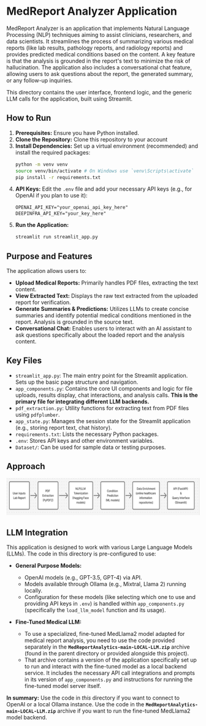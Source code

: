 # MedReport Analyzer Application

MedReport Analyzer is an application that implements Natural Language Processing (NLP) techniques aiming to assist clinicians, researchers, and data scientists. It streamlines the process of summarizing various medical reports (like lab results, pathology reports, and radiology reports) and provides predicted medical conditions based on the content. A key feature is that the analysis is grounded in the report's text to minimize the risk of hallucination. The application also includes a conversational chat feature, allowing users to ask questions about the report, the generated summary, or any follow-up inquiries.

This directory contains the user interface, frontend logic, and the generic LLM calls for the application, built using Streamlit.

## How to Run

1.  **Prerequisites:** Ensure you have Python installed.
2.  **Clone the Repository:** Clone this repository to your account
3.  **Install Dependencies:** Set up a virtual environment (recommended) and install the required packages:
    ```bash
    python -m venv venv
    source venv/bin/activate # On Windows use `venv\Scripts\activate`
    pip install -r requirements.txt
    ```
4.  **API Keys:** Edit the `.env` file and add your necessary API keys (e.g., for OpenAI if you plan to use it):
    ```
    OPENAI_API_KEY="your_openai_api_key_here"
    DEEPINFRA_API_KEY="your_key_here"    
    ```
5.  **Run the Application:**
    ```bash
    streamlit run streamlit_app.py
    ```

## Purpose and Features

The application allows users to:

*   **Upload Medical Reports:** Primarily handles PDF files, extracting the text content.
*   **View Extracted Text:** Displays the raw text extracted from the uploaded report for verification.
*   **Generate Summaries & Predictions:** Utilizes LLMs to create concise summaries and identify potential medical conditions mentioned in the report. Analysis is grounded in the source text.
*   **Conversational Chat:** Enables users to interact with an AI assistant to ask questions specifically about the loaded report and the analysis content.

## Key Files

*   `streamlit_app.py`: The main entry point for the Streamlit application. Sets up the basic page structure and navigation.
*   `app_components.py`: Contains the core UI components and logic for file uploads, results display, chat interactions, and analysis calls. **This is the primary file for integrating different LLM backends.**
*   `pdf_extraction.py`: Utility functions for extracting text from PDF files using `pdfplumber`.
*   `app_state.py`: Manages the session state for the Streamlit application (e.g., storing report text, chat history).
*   `requirements.txt`: Lists the necessary Python packages.
*   `.env`: Stores API keys and other environment variables.
*   `Dataset/`: Can be used for sample data or testing purposes.

## Approach

![Approach](approach.jpg)

## LLM Integration

This application is designed to work with various Large Language Models (LLMs). The code in this directory is pre-configured to use:

*   **General Purpose Models:**
    *   OpenAI models (e.g., GPT-3.5, GPT-4) via API.
    *   Models available through Ollama (e.g., Mixtral, Llama 2) running locally.
    *   Configuration for these models (like selecting which one to use and providing API keys in `.env`) is handled within `app_components.py` (specifically the `load_llm_model` function and its usage).

*   **Fine-Tuned Medical LLM:**
    *   To use a specialized, fine-tuned MedLlama2 model adapted for medical report analysis, you need to use the code provided separately in the **`MedReportAnalytics-main-LOCAL-LLM.zip`** archive (found in the parent directory or provided alongside this project).
    *   That archive contains a version of the application specifically set up to run and interact with the fine-tuned model as a local backend service. It includes the necessary API call integrations and prompts in its version of `app_components.py` and instructions for running the fine-tuned model server itself.

**In summary:** Use the code in *this* directory if you want to connect to OpenAI or a local Ollama instance. Use the code in the **`MedReportAnalytics-main-LOCAL-LLM.zip`** archive if you want to run the fine-tuned MedLlama2 model backend.




